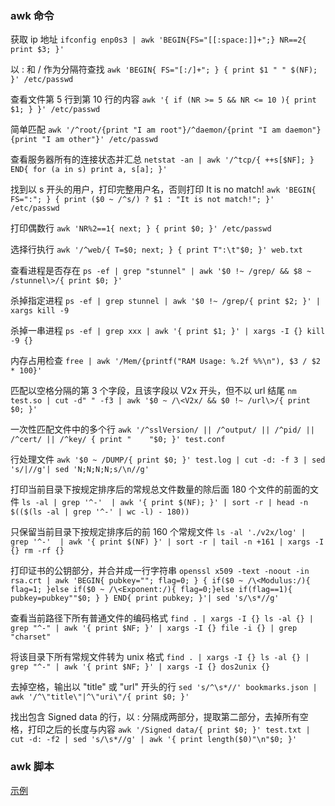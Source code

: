 
### awk 命令

获取 ip 地址
`ifconfig enp0s3 | awk 'BEGIN{FS="[[:space:]]+";} NR==2{ print $3; }'`

以 : 和 / 作为分隔符查找
`awk 'BEGIN{ FS="[:/]+"; } { print $1 " " $(NF); }' /etc/passwd`

查看文件第 5 行到第 10 行的内容
`awk '{ if (NR >= 5 && NR <= 10 ){ print $1; } }' /etc/passwd`

简单匹配
`awk '/^root/{print "I am root"}/^daemon/{print "I am daemon"}{print "I am other"}' /etc/passwd`

查看服务器所有的连接状态并汇总
`netstat -an | awk '/^tcp/{ ++s[$NF]; } END{ for (a in s) print a, s[a]; }'`
    
找到以 s 开头的用户，打印完整用户名，否则打印 It is no match!
`awk 'BEGIN{ FS=":"; } { print ($0 ~ /^s/) ? $1 : "It is not match!"; }' /etc/passwd`

打印偶数行
`awk 'NR%2==1{ next; } { print $0; }' /etc/passwd`

选择行执行
`awk '/^web/{ T=$0; next; } { print T":\t"$0; }' web.txt`

查看进程是否存在
`ps -ef | grep "stunnel" | awk '$0 !~ /grep/ && $8 ~ /stunnel\>/{ print $0; }'`

杀掉指定进程
`ps -ef | grep stunnel | awk '$0 !~ /grep/{ print $2; }' | xargs kill -9`
    
杀掉一串进程
`ps -ef | grep xxx | awk '{ print $1; }' | xargs -I {} kill -9 {}`

内存占用检查
`free | awk '/Mem/{printf("RAM Usage: %.2f %%\n"), $3 / $2 * 100}'`

匹配以空格分隔的第 3 个字段，且该字段以 V2x 开头，但不以 url 结尾
`nm test.so | cut -d" " -f3 | awk '$0 ~ /\<V2x/ && $0 !~ /url\>/{ print $0; }'`

一次性匹配文件中的多个行
`awk '/^sslVersion/ || /^output/ || /^pid/ || /^cert/ || /^key/ { print "    "$0; }' test.conf`

行处理文件
`awk '$0 ~ /DUMP/{ print $0; }' test.log | cut -d: -f 3 | sed 's/|//g'| sed 'N;N;N;N;s/\n//g'`

打印当前目录下按规定排序后的常规总文件数量的除后面 180 个文件的前面的文件
`ls -al | grep '^-'  | awk '{ print $(NF); }' | sort -r | head -n $(($(ls -al | grep '^-' | wc -l) - 180))`

只保留当前目录下按规定排序后的前 160 个常规文件
`ls -al './v2x/log' | grep '^-'  | awk '{ print $(NF) }' | sort -r | tail -n +161 | xargs -I {} rm -rf {}`

打印证书的公钥部分，并合并成一行字符串
`openssl x509 -text -noout -in rsa.crt | awk 'BEGIN{ pubkey=""; flag=0; } { if($0 ~ /\<Modulus:/){ flag=1; }else if($0 ~ /\<Exponent:/){ flag=0;}else if(flag==1){ pubkey=pubkey""$0; } } END{ print pubkey; }'| sed 's/\s*//g'`

查看当前路径下所有普通文件的编码格式
`find . | xargs -I {} ls -al {} | grep "^-" | awk '{ print $NF; }' | xargs -I {} file -i {} | grep "charset"`

将该目录下所有常规文件转为 unix 格式
`find . | xargs -I {} ls -al {} | grep "^-" | awk '{ print $NF; }' | xargs -I {} dos2unix {}`

去掉空格，输出以 "title" 或 "url" 开头的行
`sed 's/^\s*//' bookmarks.json | awk '/^\"title\"|^\"uri\"/{ print $0; }'`

找出包含 Signed data 的行，以 : 分隔成两部分，提取第二部分，去掉所有空格，打印之后的长度与内容
`awk '/Signed data/{ print $0; }' test.txt | cut -d: -f2 | sed 's/\s*//g' | awk '{ print length($0)"\n"$0; }'`

### awk 脚本

[示例](t)